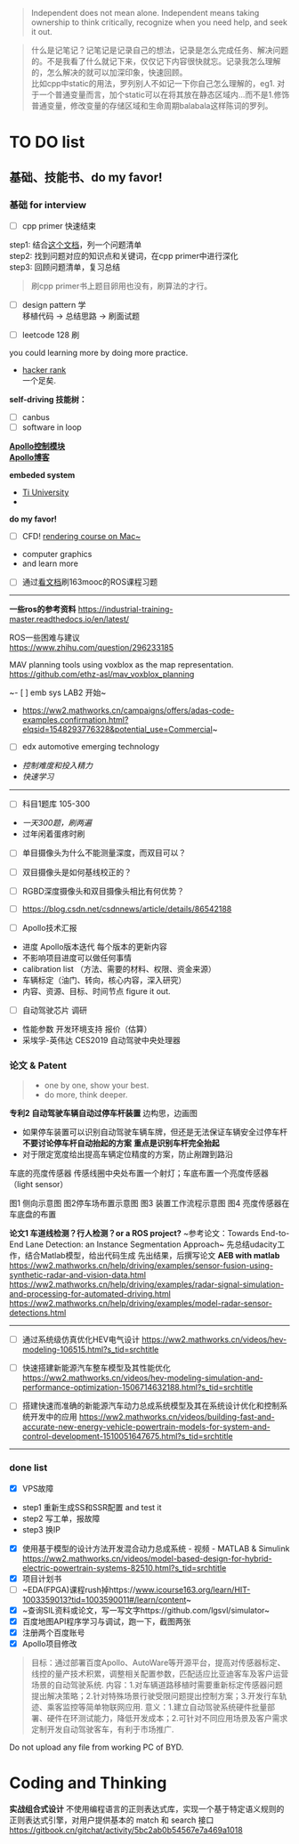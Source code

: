 > Independent does not mean alone. Independent means taking ownership to think critically, recognize when you need help, and seek it out.

> 什么是记笔记？记笔记是记录自己的想法，记录是怎么完成任务、解决问题的。不是我看了什么就记下来，仅仅记下内容很快就忘。记录我怎么理解的，怎么解决的就可以加深印象，快速回顾。  
> 比如cpp中static的用法，罗列别人不如记一下你自己怎么理解的，eg1. 对于一个普通变量而言，加个static可以在将其放在静态区域内...而不是1.修饰普通变量，修改变量的存储区域和生命周期balabala这样陈词的罗列。

# TO DO list
  
## 基础、技能书、do my favor!    
### 基础 for interview
- [ ] cpp primer 快速结束
  
step1: 结合[这个文档](https://github.com/huihut/interview)，列一个问题清单  
step2: 找到问题对应的知识点和关键词，在cpp primer中进行深化  
step3: 回顾问题清单，复习总结  

> 刷cpp primer书上题目卵用也没有，刷算法的才行。

- [ ] design pattern 学  
移植代码 -> 总结思路 -> 刷面试题  

- [ ] leetcode 128 刷  


you could learning more by doing more practice.  
- [hacker rank](https://www.hackerrank.com)  
一个足矣.  

**self-driving 技能树：**
- [ ] canbus    
- [ ] software in loop  

**[Apollo控制模块](https://blog.csdn.net/u013914471)**    
**[Apollo博客](https://blog.csdn.net/sunyoop)**   

**embeded system**  
- [Ti University](https://university.ti.com/en/)  
- 


**do my favor!**
- [ ] CFD! [rendering course on Mac~](https://github.com/ssloy/tinyrenderer/wiki)  
- computer graphics  
- and learn more  

- [ ] 通过[看文档](https://sychaichangkun.gitbooks.io/ros-tutorial-icourse163/content/)刷163mooc的ROS课程习题  


--------------------------------------------------------------------------------------

**一些ros的参考资料**
https://industrial-training-master.readthedocs.io/en/latest/  

ROS一些困难与建议  
https://www.zhihu.com/question/296233185  
  
MAV planning tools using voxblox as the map representation.    
https://github.com/ethz-asl/mav_voxblox_planning  



~- [ ] emb sys LAB2 开始~

- https://ww2.mathworks.cn/campaigns/offers/adas-code-examples.confirmation.html?elqsid=1548293776328&potential_use=Commercial~

- [ ] edx automotive emerging technology
- *控制难度和投入精力*
- *快速学习*

---------------------------------------------------------------

- [ ] 科目1题库 105-300  
- *一天300题，刷两遍* 
- 过年闲着蛋疼时刷

- [ ] 单目摄像头为什么不能测量深度，而双目可以？
- [ ] 双目摄像头是如何基线校正的？
- [ ] RGBD深度摄像头和双目摄像头相比有何优势？
- [ ] https://blog.csdn.net/csdnnews/article/details/86542188 

- [ ] Apollo技术汇报
- 进度 Apollo版本迭代 每个版本的更新内容
- 不影响项目进度可以做任何事情
- calibration list （方法、需要的材料、权限、资金来源）
- 车辆标定（油门、转向，核心内容，深入研究）
- 内容、资源、目标、时间节点 figure it out.

- [ ] 自动驾驶芯片 调研  
- 性能参数 开发环境支持 报价（估算） 
- 采埃孚-英伟达 CES2019 自动驾驶中央处理器




### 论文 & Patent
> - one by one, show your best.  
> - do more, think deeper.

**专利2 自动驾驶车辆自动过停车杆装置**
边构思，边画图
- 如果停车装置可以识别自动驾驶车辆车牌，但还是无法保证车辆安全过停车杆
**不要讨论停车杆自动抬起的方案**
**重点是识别车杆完全抬起**
- 对于限定宽度给出提高车辆定位精度的方案，防止剐蹭到路沿  

车底的亮度传感器
传感线圈中央处布置一个射灯；车底布置一个亮度传感器（light sensor）

图1 侧向示意图
图2停车场布置示意图
图3 装置工作流程示意图
图4 亮度传感器在车底盘的布置



**论文1 车道线检测？行人检测？or a ROS project?**
~参考论文：Towards End-to-End Lane Detection: an Instance Segmentation Approach~
先总结udacity工作，结合Matlab模型，给出代码生成
先出结果，后撰写论文
**AEB with matlab**  
https://ww2.mathworks.cn/help/driving/examples/sensor-fusion-using-synthetic-radar-and-vision-data.html
https://ww2.mathworks.cn/help/driving/examples/radar-signal-simulation-and-processing-for-automated-driving.html
https://ww2.mathworks.cn/help/driving/examples/model-radar-sensor-detections.html

--------------------------------------------------
- [ ] 通过系统级仿真优化HEV电气设计
https://ww2.mathworks.cn/videos/hev-modeling-106515.html?s_tid=srchtitle

- [ ] 快速搭建新能源汽车整车模型及其性能优化
https://ww2.mathworks.cn/videos/hev-modeling-simulation-and-performance-optimization-1506714632188.html?s_tid=srchtitle

- [ ] 搭建快速而准确的新能源汽车动力总成系统模型及其在系统设计优化和控制系统开发中的应用
https://ww2.mathworks.cn/videos/building-fast-and-accurate-new-energy-vehicle-powertrain-models-for-system-and-control-development-1510051647675.html?s_tid=srchtitle
------------------------------------------------------------


### done list
- [x] VPS故障
- step1 重新生成SS和SSR配置 and test it
- step2 写工单，报故障
- step3 换IP
- [x] 使用基于模型的设计方法开发混合动力总成系统 - 视频 - MATLAB & Simulink  
https://ww2.mathworks.cn/videos/model-based-design-for-hybrid-electric-powertrain-systems-82510.html?s_tid=srchtitle
- [x] 项目计划书  
- [ ] ~EDA(FPGA)课程rush掉https://www.icourse163.org/learn/HIT-1003359013?tid=1003590011#/learn/content~ 
- [x] ~查询SIL资料或论文，写一写文字https://github.com/lgsvl/simulator~  
- [x] 百度地图API程序学习与调试，跑一下，截图两张
- [x] 注册两个百度账号
- [x] Apollo项目修改
> 目标：通过部署百度Apollo、AutoWare等开源平台，提高对传感器标定、线控的量产技术积累，调整相关配置参数，匹配适应比亚迪客车及客户运营场景的自动驾驶系统.
内容：1.对车辆道路移植时需要重新标定传感器问题提出解决策略；2.针对特殊场景行驶受限问题提出控制方案；3.开发行车轨迹、乘客监控等简单物联网应用.
意义：1.建立自动驾驶系统硬件批量部署、硬件在环测试能力，降低开发成本；2.可针对不同应用场景及客户需求定制开发自动驾驶客车，有利于市场推广.


Do not upload any file from working PC of BYD.

# Coding and Thinking

**实战组合式设计**
不使用编程语言的正则表达式库，实现一个基于特定语义规则的正则表达式引擎，对用户提供基本的 match 和 search 接口
https://gitbook.cn/gitchat/activity/5bc2ab0b54567e7a469a1018

